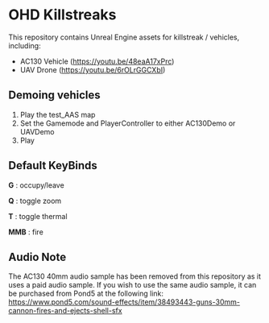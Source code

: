 # OHD Killstreaks

This repository contains Unreal Engine assets for killstreak / vehicles, including:

- AC130 Vehicle  (https://youtu.be/48eaA17xPrc)
- UAV Drone      (https://youtu.be/6rOLrGGCXbI)


## Demoing vehicles
1. Play the test_AAS map
2. Set the Gamemode and PlayerController to either AC130Demo or UAVDemo
3. Play


## Default KeyBinds
**G** : occupy/leave

**Q** : toggle zoom

**T** : toggle thermal

**MMB** : fire

## Audio Note
The AC130 40mm audio sample has been removed from this repository as it uses a paid audio sample. If you wish to use the same audio sample, it can be purchased from Pond5 at the following link:
https://www.pond5.com/sound-effects/item/38493443-guns-30mm-cannon-fires-and-ejects-shell-sfx 